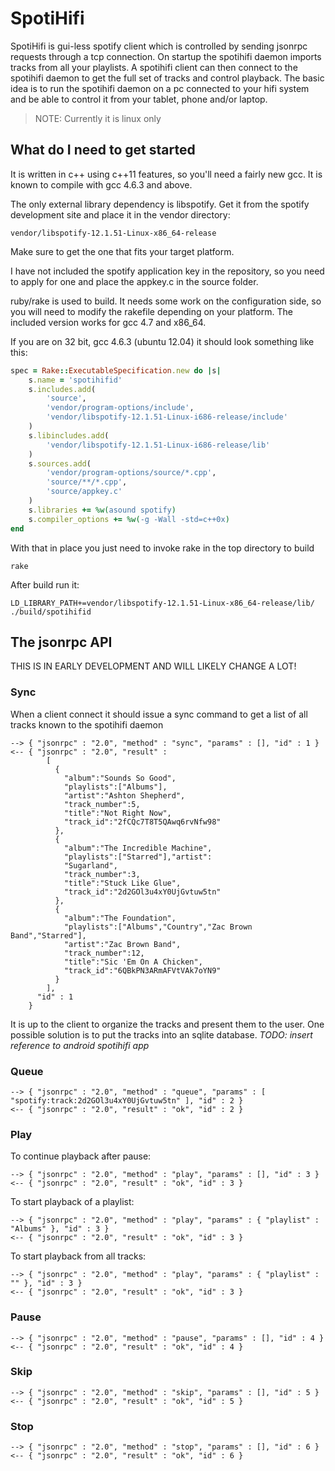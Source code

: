 SpotiHifi
=========

SpotiHifi is gui-less spotify client which is controlled by sending jsonrpc
requests through a tcp connection. On startup the spotihifi daemon imports
tracks from all your playlists. A spotihifi client can then connect to the
spotihifi daemon to get the full set of tracks and control playback. The
basic idea is to run the spotihifi daemon on a pc connected to your hifi
system and be able to control it from your tablet, phone and/or laptop.

> NOTE: Currently it is linux only



What do I need to get started
-----------------------------

It is written in c++ using c++11 features, so you'll need a fairly new gcc.
It is known to compile with gcc 4.6.3 and above.

The only external library dependency is libspotify. Get it from the spotify
development site and place it in the vendor directory:

    vendor/libspotify-12.1.51-Linux-x86_64-release

Make sure to get the one that fits your target platform.

I have not included the spotify application key in the repository, so you
need to apply for one and place the appkey.c in the source folder.

ruby/rake is used to build. It needs some work on the configuration side, so
you will need to modify the rakefile depending on your platform. The included
version works for gcc 4.7 and x86_64.

If you are on 32 bit, gcc 4.6.3 (ubuntu 12.04) it should look something like
this:

```ruby
spec = Rake::ExecutableSpecification.new do |s|
    s.name = 'spotihifid'
    s.includes.add(
        'source',
        'vendor/program-options/include',
        'vendor/libspotify-12.1.51-Linux-i686-release/include'
    )
    s.libincludes.add(
        'vendor/libspotify-12.1.51-Linux-i686-release/lib'
    )
    s.sources.add(
        'vendor/program-options/source/*.cpp',
        'source/**/*.cpp',
        'source/appkey.c'
    )
    s.libraries += %w(asound spotify)
    s.compiler_options += %w(-g -Wall -std=c++0x)
end
```

With that in place you just need to invoke rake in the top directory to build

    rake

After build run it:

    LD_LIBRARY_PATH+=vendor/libspotify-12.1.51-Linux-x86_64-release/lib/ ./build/spotihifid



The jsonrpc API
---------------

THIS IS IN EARLY DEVELOPMENT AND WILL LIKELY CHANGE A LOT!

### Sync

When a client connect it should issue a sync command to get a list of all tracks
known to the spotihifi daemon

    --> { "jsonrpc" : "2.0", "method" : "sync", "params" : [], "id" : 1 }
    <-- { "jsonrpc" : "2.0", "result" :
            [
              {
                "album":"Sounds So Good",
                "playlists":["Albums"],
                "artist":"Ashton Shepherd",
                "track_number":5,
                "title":"Not Right Now",
                "track_id":"2fCQc7T8T5QAwq6rvNfw98"
              },
              {
                "album":"The Incredible Machine",
                "playlists":["Starred"],"artist":
                "Sugarland",
                "track_number":3,
                "title":"Stuck Like Glue",
                "track_id":"2d2GOl3u4xY0UjGvtuw5tn"
              },
              {
                "album":"The Foundation",
                "playlists":["Albums","Country","Zac Brown Band","Starred"],
                "artist":"Zac Brown Band",
                "track_number":12,
                "title":"Sic 'Em On A Chicken",
                "track_id":"6QBkPN3ARmAFVtVAk7oYN9"
              }
            ],
          "id" : 1
        }


It is up to the client to organize the tracks and present them to the user. One
possible solution is to put the tracks into an sqlite database. _TODO: insert reference to android spotihifi app_

### Queue

    --> { "jsonrpc" : "2.0", "method" : "queue", "params" : [ "spotify:track:2d2GOl3u4xY0UjGvtuw5tn" ], "id" : 2 }
    <-- { "jsonrpc" : "2.0", "result" : "ok", "id" : 2 }

### Play

To continue playback after pause:

    --> { "jsonrpc" : "2.0", "method" : "play", "params" : [], "id" : 3 }
    <-- { "jsonrpc" : "2.0", "result" : "ok", "id" : 3 }

To start playback of a playlist:

    --> { "jsonrpc" : "2.0", "method" : "play", "params" : { "playlist" : "Albums" }, "id" : 3 }
    <-- { "jsonrpc" : "2.0", "result" : "ok", "id" : 3 }

To start playback from all tracks:

    --> { "jsonrpc" : "2.0", "method" : "play", "params" : { "playlist" : "" }, "id" : 3 }
    <-- { "jsonrpc" : "2.0", "result" : "ok", "id" : 3 }

### Pause

    --> { "jsonrpc" : "2.0", "method" : "pause", "params" : [], "id" : 4 }
    <-- { "jsonrpc" : "2.0", "result" : "ok", "id" : 4 }

### Skip

    --> { "jsonrpc" : "2.0", "method" : "skip", "params" : [], "id" : 5 }
    <-- { "jsonrpc" : "2.0", "result" : "ok", "id" : 5 }

### Stop

    --> { "jsonrpc" : "2.0", "method" : "stop", "params" : [], "id" : 6 }
    <-- { "jsonrpc" : "2.0", "result" : "ok", "id" : 6 }
